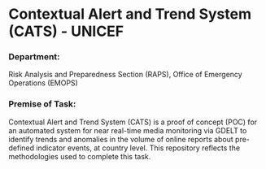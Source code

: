 # Contextual Alert and Trend System (CATS) - UNICEF

### Department: 
Risk Analysis and Preparedness Section (RAPS), Office of Emergency Operations (EMOPS)  

### Premise of Task: 
Contextual Alert and Trend System (CATS) is a proof of concept (POC) for an automated system for near real-time media monitoring via GDELT to identify trends and anomalies in the volume of online reports about pre-defined indicator events, at country level. This repository reflects the methodologies used to complete this task.
